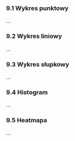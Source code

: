 ### 9.1 Wykres punktowy
...
### 9.2 Wykres liniowy
...
### 9.3 Wykres słupkowy
...
### 9.4 Histogram
...
### 9.5 Heatmapa
...
